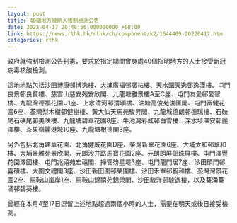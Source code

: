 ```yaml
---
layout: post
title: 40個地方被納入強制檢測公告
date: 2022-04-17 20:48:56.000000000 +08:00
link: https://news.rthk.hk/rthk/ch/component/k2/1644409-20220417.htm
categories: rthk
---
```


政府就強制檢測公告刊憲，要求於指定期間曾身處40個指明地方的人士接受新冠病毒核酸檢測。

這地地點包括沙田博康邨博逸樓、大埔廣褔邨廣祐樓、天水圍天逸邨逸潭樓、屯門良景邨良賢樓、慈雲山慈安苑安欣閣、九龍塘雅景樓A至C座、屯門友愛邨愛智樓、九龍灣德福花園U1座、上水清河邨清頌樓、油塘高俊苑俊匯閣、屯門富健花園6座、荃灣梨木樹邨健樹樓、黃大仙天馬苑駿昇閣、九龍城德朗邨德瑞樓、石硤尾石硤尾邨美映樓、九龍塘碧華花園8座、牛池灣彩虹邨白雪樓、深水埗澤安邨麗澤樓、茶果嶺麗港城10座、九龍塘根德閣3座。

另外包括北角建華花園、北角健威花園D座、柴灣新翠花園6座、大埔太和邨翠和樓、大埔景雅苑景欣閣、元朗沙井路馬寶花園2座、元朗朗屏邨珠屏樓、屯門澤豐花園澤國樓、屯門兆禧苑宏禧閣、掃管笏星堤3座、屯門龍門居7座、沙田碩門邨喜碩樓、大圍文禮閣3座、沙田新田圍邨榮圍樓、沙田禾輋邨智和樓、荃灣灣景花園2座、馬鞍山嵐岸1座、馬鞍山錦禧苑錦榮閣、沙田駿洋邨駿逸樓，以及葵涌葵涌邨碧葵樓。

曾經在本月4至17日逗留上述地點超過兩個小時的人士，需要在明天或後日接受檢測。
